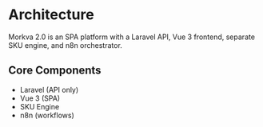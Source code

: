# Architecture

Morkva 2.0 is an SPA platform with a Laravel API, Vue 3 frontend, separate SKU engine, and n8n orchestrator.

## Core Components

- Laravel (API only)
- Vue 3 (SPA)
- SKU Engine
- n8n (workflows)
